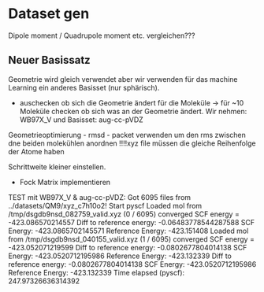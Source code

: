 # Dataset gen 
Dipole moment / Quadrupole moment etc. vergleichen???

## Neuer Basissatz 
Geometrie wird gleich verwendet aber wir verwenden für das machine Learning ein anderes Basisset (nur sphärisch). 

- auschecken ob sich die Geometrie ändert für die Moleküle -> für ~10 Moleküle checken ob sich was an der Geometrie ändert. 
Wir nehmen: WB97X_V
und Basisset: aug-cc-pVDZ

Geometrieoptimierung - 
rmsd - packet verwenden um den rms zwischen dne beiden molekühlen anordnen
!!!!xyz file müssen die gleiche Reihenfolge der Atome haben


Schrittweite kleiner einstellen. 

- Fock Matrix implementieren


TEST mit WB97X_V & aug-cc-pVDZ: 
Got 6095 files from ../datasets/QM9/xyz_c7h10o2!
Start pyscf
Loaded mol from /tmp/dsgdb9nsd_082759_valid.xyz (0 / 6095)
converged SCF energy = -423.086570214557
Diff to reference energy: -0.06483778544287588
SCF Energy: -423.0865702145571
Reference Energy: -423.151408
Loaded mol from /tmp/dsgdb9nsd_040155_valid.xyz (1 / 6095)
converged SCF energy = -423.052071219599
Diff to reference energy: -0.0802677804014138
SCF Energy: -423.0520712195986
Reference Energy: -423.132339
Diff to reference energy: -0.0802677804014138
SCF Energy: -423.0520712195986
Reference Energy: -423.132339
Time elapsed (pyscf): 247.97326636314392

